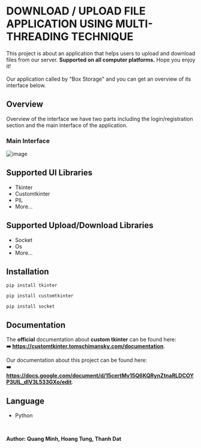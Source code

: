 # DOWNLOAD / UPLOAD FILE APPLICATION USING MULTI-THREADING TECHNIQUE

This project is about an application that helps users to upload and download files from our server.
**Supported on all computer platforms.** 
Hope you enjoy it!
<br><br>
Our application called by "Box Storage" and you can get an overview of its interface below.

## Overview

Overview of the interface we have two parts including the login/registration section and the main interface of the application.

### Main Interface

![image](https://github.com/user-attachments/assets/0e922431-bd87-4cd2-947a-951675177856)

## Supported UI Libraries
- Tkinter
- Customtkinter
- PIL
- More...

## Supported Upload/Download Libraries
- Socket
- Os
- More...

## Installation
```
pip install tkinter
```
```
pip install customtkinter
```
```
pip install socket
```

## Documentation

The **official** documentation about **custom tkinter** can be found here:
<br>
**➡️ https://customtkinter.tomschimansky.com/documentation**.

Our documentation about this project can be found here:
<br>
**➡️ https://docs.google.com/document/d/15certMv15Q6KQRynZtnaRLDCOYP3UIL_dlV3L533GXo/edit**.

## Language
- Python

<br>

**Author: Quang Minh, Hoang Tung, Thanh Dat**
